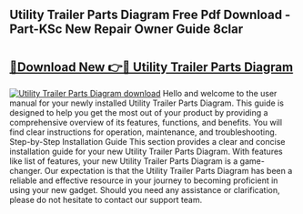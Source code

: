 ## Utility Trailer Parts Diagram Free Pdf Download - Part-KSc New Repair Owner Guide 8clar

# <h2><a href="http://dfo61u.blite.top/?on=Utility+Trailer+Parts+Diagram">🔗Download New 👉🔴 Utility Trailer Parts Diagram</a></h2>

[![Utility Trailer Parts Diagram download](https://i.imgur.com/lujVjoI.png)](http://dfo61u.blite.top/?on=Utility+Trailer+Parts+Diagram)
Hello and welcome to the user manual for your newly installed Utility Trailer Parts Diagram. This guide is designed to help you get the most out of your product by providing a comprehensive overview of its features, functions, and benefits. You will find clear instructions for operation, maintenance, and troubleshooting. Step-by-Step Installation Guide This section provides a clear and concise installation guide for your new Utility Trailer Parts Diagram. With features like list of features, your new Utility Trailer Parts Diagram is a game-changer. Our expectation is that the Utility Trailer Parts Diagram has been a reliable and effective resource in your journey to becoming proficient in using your new gadget. Should you need any assistance or clarification, please do not hesitate to contact our support team.
